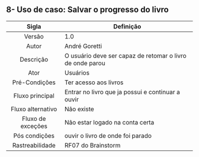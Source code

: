 ## 8- Uso de caso: Salvar o progresso do livro

|Sigla|Definição|
|:---:|---|
|Versão|1.0|
|Autor|André Goretti|
|Descrição|O usuário deve ser capaz de retomar o livro de onde parou|
|Ator|Usuários|
|Pré-Condições|Ter acesso aos livros|
|Fluxo principal|Entrar no livro que ja possui e continuar a ouvir|
|Fluxo alternativo|Não existe|
|Fluxo de exceções|Não estar logado na conta certa|
|Pós condições|ouvir o livro de onde foi parado|
|Rastreabilidade| RF07 do Brainstorm|